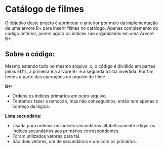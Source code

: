 # Catálogo de filmes

O objetivo deste projeto é aprimorar o anterior por meio da implementação de uma árvore B+ para inserir filmes no catálogo. Apenas complemento do código anterior, porém agora os índices são organizados em uma Árvore B+.

## Sobre o código:

Mesmo estando tudo no mesmo arquivo .c, o código é dividido em partes pelas ED's, a primeira é a árvore B+ e a segunda a lista invertida.
Por fim, temos a parte das operações no arquivo de filme.

**B+:**

- Ordena os índices primários em outro arquivo.
- Tentamos fazer a remoção, mas não conseguimos, então tem apenas o começo da lógica.

**Lista secundária:**

- Usada para ordenar os índices secundários alfabeticamente e ligar os índices secundários aos primários correspondentes.
- Foram utilizados vetores para tal.
- São dois vetores, um de secundários e um com os primários.
